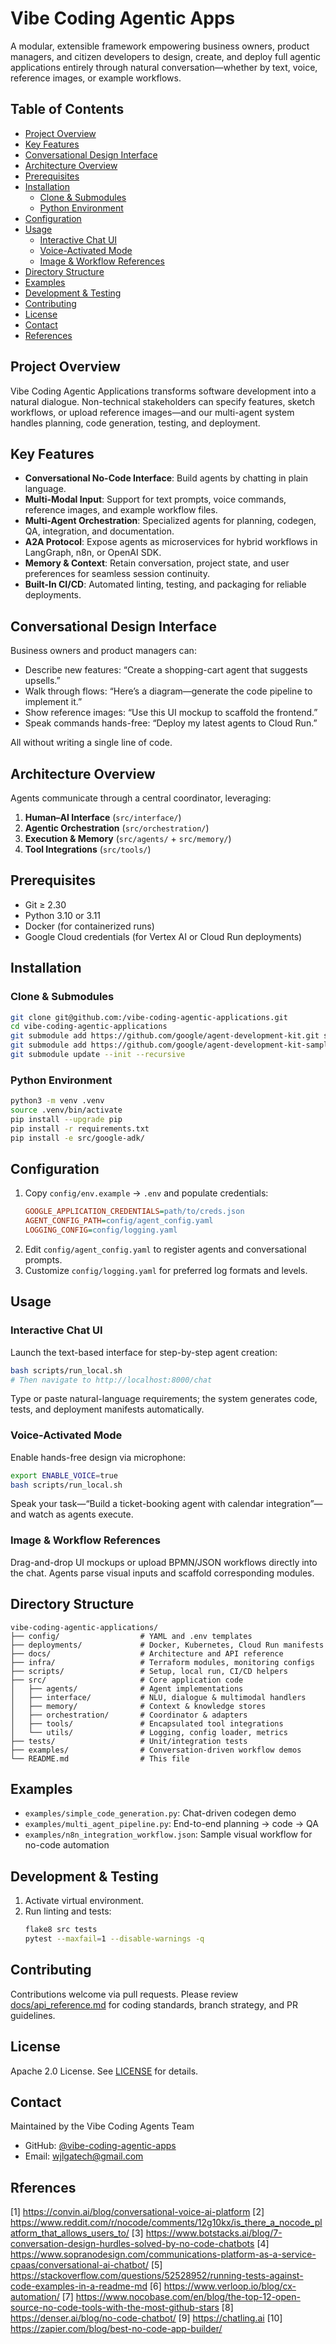 # Vibe Coding Agentic Apps

A modular, extensible framework empowering business owners, product managers, and citizen developers to design, create, and deploy full agentic applications entirely through natural conversation—whether by text, voice, reference images, or example workflows.

## Table of Contents
- [Project Overview](#project-overview)  
- [Key Features](#key-features)  
- [Conversational Design Interface](#conversational-design-interface)  
- [Architecture Overview](#architecture-overview)  
- [Prerequisites](#prerequisites)  
- [Installation](#installation)  
  - [Clone & Submodules](#clone--submodules)  
  - [Python Environment](#python-environment)  
- [Configuration](#configuration)  
- [Usage](#usage)  
  - [Interactive Chat UI](#interactive-chat-ui)  
  - [Voice-Activated Mode](#voice-activated-mode)  
  - [Image & Workflow References](#image--workflow-references)  
- [Directory Structure](#directory-structure)  
- [Examples](#examples)  
- [Development & Testing](#development--testing)  
- [Contributing](#contributing)  
- [License](#license)  
- [Contact](#contact)
- [References](#references) 

## Project Overview  
Vibe Coding Agentic Applications transforms software development into a natural dialogue. Non-technical stakeholders can specify features, sketch workflows, or upload reference images—and our multi-agent system handles planning, code generation, testing, and deployment.

## Key Features  
- **Conversational No-Code Interface**: Build agents by chatting in plain language.  
- **Multi-Modal Input**: Support for text prompts, voice commands, reference images, and example workflow files.  
- **Multi-Agent Orchestration**: Specialized agents for planning, codegen, QA, integration, and documentation.  
- **A2A Protocol**: Expose agents as microservices for hybrid workflows in LangGraph, n8n, or OpenAI SDK.  
- **Memory & Context**: Retain conversation, project state, and user preferences for seamless session continuity.  
- **Built-In CI/CD**: Automated linting, testing, and packaging for reliable deployments.  

## Conversational Design Interface  
Business owners and product managers can:
- Describe new features: “Create a shopping-cart agent that suggests upsells.”  
- Walk through flows: “Here’s a diagram—generate the code pipeline to implement it.”  
- Show reference images: “Use this UI mockup to scaffold the frontend.”  
- Speak commands hands-free: “Deploy my latest agents to Cloud Run.”  

All without writing a single line of code.

## Architecture Overview  
Agents communicate through a central coordinator, leveraging:
1. **Human–AI Interface** (`src/interface/`)  
2. **Agentic Orchestration** (`src/orchestration/`)  
3. **Execution & Memory** (`src/agents/` + `src/memory/`)  
4. **Tool Integrations** (`src/tools/`)  

## Prerequisites  
- Git ≥ 2.30  
- Python 3.10 or 3.11  
- Docker (for containerized runs)  
- Google Cloud credentials (for Vertex AI or Cloud Run deployments)

## Installation  

### Clone & Submodules  
```bash
git clone git@github.com:/vibe-coding-agentic-applications.git
cd vibe-coding-agentic-applications
git submodule add https://github.com/google/agent-development-kit.git src/google-adk
git submodule add https://github.com/google/agent-development-kit-samples.git src/google-adk-examples
git submodule update --init --recursive
```

### Python Environment  
```bash
python3 -m venv .venv
source .venv/bin/activate
pip install --upgrade pip
pip install -r requirements.txt
pip install -e src/google-adk/
```

## Configuration  
1. Copy `config/env.example` → `.env` and populate credentials:  
   ```ini
   GOOGLE_APPLICATION_CREDENTIALS=path/to/creds.json
   AGENT_CONFIG_PATH=config/agent_config.yaml
   LOGGING_CONFIG=config/logging.yaml
   ```
2. Edit `config/agent_config.yaml` to register agents and conversational prompts.  
3. Customize `config/logging.yaml` for preferred log formats and levels.

## Usage  

### Interactive Chat UI  
Launch the text-based interface for step-by-step agent creation:  
```bash
bash scripts/run_local.sh
# Then navigate to http://localhost:8000/chat
```
Type or paste natural-language requirements; the system generates code, tests, and deployment manifests automatically.

### Voice-Activated Mode  
Enable hands-free design via microphone:  
```bash
export ENABLE_VOICE=true
bash scripts/run_local.sh
```
Speak your task—“Build a ticket-booking agent with calendar integration”—and watch as agents execute.

### Image & Workflow References  
Drag-and-drop UI mockups or upload BPMN/JSON workflows directly into the chat. Agents parse visual inputs and scaffold corresponding modules.

## Directory Structure  
```
vibe-coding-agentic-applications/
├── config/                  # YAML and .env templates  
├── deployments/             # Docker, Kubernetes, Cloud Run manifests  
├── docs/                    # Architecture and API reference  
├── infra/                   # Terraform modules, monitoring configs  
├── scripts/                 # Setup, local run, CI/CD helpers  
├── src/                     # Core application code  
│   ├── agents/              # Agent implementations  
│   ├── interface/           # NLU, dialogue & multimodal handlers  
│   ├── memory/              # Context & knowledge stores  
│   ├── orchestration/       # Coordinator & adapters  
│   ├── tools/               # Encapsulated tool integrations  
│   └── utils/               # Logging, config loader, metrics  
├── tests/                   # Unit/integration tests  
├── examples/                # Conversation-driven workflow demos  
└── README.md                # This file  
```

## Examples  
- `examples/simple_code_generation.py`: Chat-driven codegen demo  
- `examples/multi_agent_pipeline.py`: End-to-end planning → code → QA  
- `examples/n8n_integration_workflow.json`: Sample visual workflow for no-code automation  

## Development & Testing  
1. Activate virtual environment.  
2. Run linting and tests:  
   ```bash
   flake8 src tests
   pytest --maxfail=1 --disable-warnings -q
   ```

## Contributing  
Contributions welcome via pull requests. Please review [docs/api_reference.md](docs/api_reference.md) for coding standards, branch strategy, and PR guidelines.

## License  
Apache 2.0 License. See [LICENSE](LICENSE) for details.

## Contact  
Maintained by the Vibe Coding Agents Team  
- GitHub: [@vibe-coding-agentic-apps](https://github.com/wjlgatech/vibe-coding-agentic-apps)  
- Email: wjlgatech@gmail.com

## Rferences

[1] https://convin.ai/blog/conversational-voice-ai-platform
[2] https://www.reddit.com/r/nocode/comments/12g10kx/is_there_a_nocode_platform_that_allows_users_to/
[3] https://www.botstacks.ai/blog/7-conversation-design-hurdles-solved-by-no-code-chatbots
[4] https://www.sopranodesign.com/communications-platform-as-a-service-cpaas/conversational-ai-chatbot/
[5] https://stackoverflow.com/questions/52528952/running-tests-against-code-examples-in-a-readme-md
[6] https://www.verloop.io/blog/cx-automation/
[7] https://www.nocobase.com/en/blog/the-top-12-open-source-no-code-tools-with-the-most-github-stars
[8] https://denser.ai/blog/no-code-chatbot/
[9] https://chatling.ai
[10] https://zapier.com/blog/best-no-code-app-builder/
